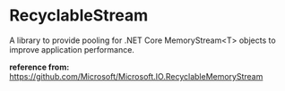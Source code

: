 # RecyclableStream
A library to provide pooling for .NET Core MemoryStream&lt;T> objects to improve application performance. 

**reference from:** https://github.com/Microsoft/Microsoft.IO.RecyclableMemoryStream 

